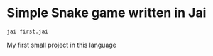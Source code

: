 # Simple Snake game written in Jai

``` bash
jai first.jai
```

My first small project in this language
